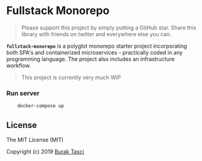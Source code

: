 # Fullstack Monorepo

> Please support this project by simply putting a GitHub star. Share this library with friends on twitter and everywhere else you can.

**`fullstack-monorepo`** is a polyglot monorepo starter project incorporating both SPA's and containerized microservices - practically coded
in any programming language. The project also includes an infrastructure workflow.

> This project is currently very much WIP

### Run server
```bash
    docker-compose up
```

## <a name="license"></a> License

The MIT License (MIT)

Copyright (c) 2019 [Burak Tasci]

[burak tasci]: https://github.com/fulls1z3
